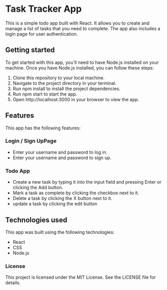 # Task Tracker App

This is a simple todo app built with React. It allows you to create and manage a list of tasks that you need to complete. The app also includes a login page for user authentication.


## Getting started
 To get started with this app, you'll need to have Node.js installed on your machine. Once you have Node.js installed, you can follow these steps:

1. Clone this repository to your local machine.
2. Navigate to the project directory in your terminal.
3. Run npm install to install the project dependencies.
4. Run npm start to start the app.
5. Open http://localhost:3000 in your browser to view   the app.



## Features
This app has the following features:

### Login / Sign UpPage
* Enter your username and password to log in.
* Enter your username and password to sign up.



### Todo App
* Create a new task by typing it into the input field    and pressing Enter or clicking the Add button.
* Mark a task as complete by clicking the checkbox next to it.
* Delete a task by clicking the X button next to it.
* update a task by clicking the edit button

## Technologies used
This app was built using the following technologies:

* React
* CSS
* Node.js



### License
This project is licensed under the MIT License. See the LICENSE file for details.



